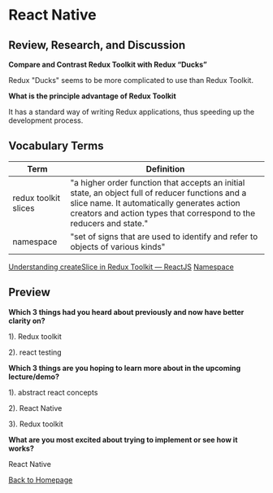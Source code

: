 # React Native

## Review, Research, and Discussion

**Compare and Contrast Redux Toolkit with Redux “Ducks”**

Redux "Ducks" seems to be more complicated to use than Redux Toolkit. 

**What is the principle advantage of Redux Toolkit**

It has a standard way of writing Redux applications, thus speeding up the development process. 

## Vocabulary Terms

| Term      | Definition |
| ----------- | ----------- |
| redux toolkit slices |  "a higher order function that accepts an initial state, an object full of reducer functions and a slice name. It automatically generates action creators and action types that correspond to the reducers and state." |
| namespace    |  "set of signs that are used to identify and refer to objects of various kinds" |

[Understanding createSlice in Redux Toolkit — ReactJS](https://medium.com/geekculture/understanding-createslice-in-redux-toolkit-reactjs-eca8d20f45d7)
[Namespace](https://en.wikipedia.org/wiki/Namespace)

## Preview

**Which 3 things had you heard about previously and now have better clarity on?**

1). Redux toolkit

2). react testing


**Which 3 things are you hoping to learn more about in the upcoming lecture/demo?**

1). abstract react concepts

2). React Native

3). Redux toolkit

**What are you most excited about trying to implement or see how it works?**

React Native 


[Back to Homepage](../README.md)